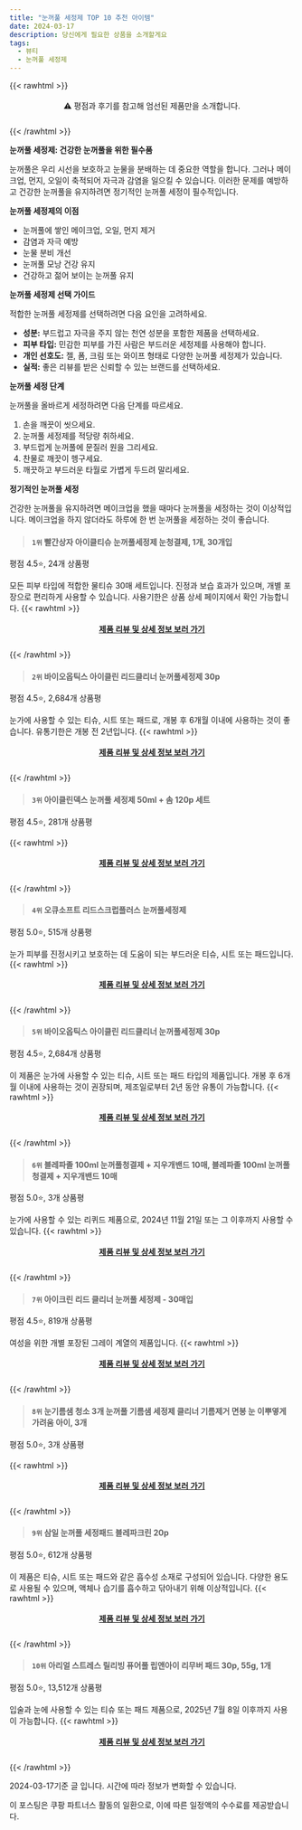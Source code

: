 ```yaml
---
title: "눈꺼풀 세정제 TOP 10 추천 아이템"
date: 2024-03-17
description: 당신에게 필요한 상품을 소개할게요
tags:
  - 뷰티
  - 눈꺼풀 세정제
---
```

{{< rawhtml >}}<div class="toc" style="text-align: center; height: 50px; line-height: 2;">  <p>⚠️ 평점과 후기를 참고해 엄선된 제품만을 소개합니다.<br></p></div> {{< /rawhtml >}}

**눈꺼풀 세정제: 건강한 눈꺼풀을 위한 필수품**

눈꺼풀은 우리 시선을 보호하고 눈물을 분배하는 데 중요한 역할을 합니다. 그러나 메이크업, 먼지, 오일이 축적되어 자극과 감염을 일으킬 수 있습니다. 이러한 문제를 예방하고 건강한 눈꺼풀을 유지하려면 정기적인 눈꺼풀 세정이 필수적입니다.

**눈꺼풀 세정제의 이점**

* 눈꺼풀에 쌓인 메이크업, 오일, 먼지 제거
* 감염과 자극 예방
* 눈물 분비 개선
* 눈꺼풀 모낭 건강 유지
* 건강하고 젊어 보이는 눈꺼풀 유지

**눈꺼풀 세정제 선택 가이드**

적합한 눈꺼풀 세정제를 선택하려면 다음 요인을 고려하세요.

* **성분:** 부드럽고 자극을 주지 않는 천연 성분을 포함한 제품을 선택하세요.
* **피부 타입:** 민감한 피부를 가진 사람은 부드러운 세정제를 사용해야 합니다.
* **개인 선호도:** 젤, 폼, 크림 또는 와이프 형태로 다양한 눈꺼풀 세정제가 있습니다.
* **실적:** 좋은 리뷰를 받은 신뢰할 수 있는 브랜드를 선택하세요.

**눈꺼풀 세정 단계**

눈꺼풀을 올바르게 세정하려면 다음 단계를 따르세요.

1. 손을 깨끗이 씻으세요.
2. 눈꺼풀 세정제를 적당량 취하세요.
3. 부드럽게 눈꺼풀에 문질러 원을 그리세요.
4. 찬물로 깨끗이 헹구세요.
5. 깨끗하고 부드러운 타월로 가볍게 두드려 말리세요.

**정기적인 눈꺼풀 세정**

건강한 눈꺼풀을 유지하려면 메이크업을 했을 때마다 눈꺼풀을 세정하는 것이 이상적입니다. 메이크업을 하지 않더라도 하루에 한 번 눈꺼풀을 세정하는 것이 좋습니다.


>#### `1위` 빨간상자 아이클티슈 눈꺼풀세정제 눈청결제, 1개, 30개입
평점 4.5⭐, 24개 상품평

모든 피부 타입에 적합한 물티슈 30매 세트입니다. 진정과 보습 효과가 있으며, 개별 포장으로 편리하게 사용할 수 있습니다. 사용기한은 상품 상세 페이지에서 확인 가능합니다.
{{< rawhtml >}}<div class="toc" style="text-align: center; height: 50px; line-height: 2;"><p><b><a href="https://link.coupang.com/re/AFFSDP?lptag=AF5033054&pageKey=7644670544&itemId=20323878051&vendorItemId=76036293981&traceid=V0-153-58b4981ce19e23a3&clickBeacon=37ZpkRCD_Byd6aVl3wB9mpQauZ29zUWQ6mMM11yTwAZb_PSff88ZBZoyBtkBeyCrFfA2JvWZax5-1ndoMn_p0mQjlsEnLqKQ7mAXvH3USTAe9IATQULV349j6_8NF6uDXSqE5-GQLypF5OoXjFYk6byi6yJA8vVVpz0hmQiOjsK7fmwA9CVv7CrDsupbpCUR3VNZmimJ_gYkFg3bX7gSbavm6v3xoAli2PbP8kX5rJk1dbtp1UVnKLGHQsqHB45sSq_a47ftZZ-JLMoUXX01x80rveAQQ9R5mee7LlZK1MHLHBobCyMp1o6_NusoqxjWdB41k4OdxLYc64OsyflDYqyPA3nFHzRIGvPVDVkO7UAUoYTn0utot5BFuhkYTstw6fIQARbbIqIumt42ggn4EhrbxpmeyT2khtiqbg9-Zh5JLiP9ri-6_xvok6NviuyCI1mB7xOLScAHDgLhGoE82ZEuRDkrAvDBpt-Tny9GQjDtqR47UOBmPTsyze_Q-nBTLlg4qEF-eeOOd1X_BI8guSr3Jli-XbxqB8wWBnb9hLwgIcnVp4WH9TE05VMvv5S0pNpvI-w5Tmz9Y4bFYEX19SjbvM4-wwW04yhppcJQphqoIdalbZrSXGEmaUpDDn_F-74ApUriN21LCb7cFL9suCnqjc3fZnDehPD_bFCu2KSv4JG5JboXMsIiyAq-m5pqORn9VlWusoCjLHQnYfaChGhvOHT52BmcDw4jc79KvBlAsfSyKaHAO0XBt5WuVNSXOP040NDKjcEiXcPPR8buCqr9rLL7b7ZSI5hw8J-uFrLmhdubhWh_EqsXHUEmtrJN7bUpVAjYW8IF366IGdaiv0WMPr0-mZRdneqfw-PWaXt8C-ciQTtuYRL6TuIE1dXpUcAtdlUoW5StEBJJf70P9BUsQjResHo6OIvzw2TVgn2sKnJUC97M&requestid=20240317150155136063615810&token=31850C%7CMIXED">제품 리뷰 및 상세 정보 보러 가기</a></b><br></p> </div>{{< /rawhtml >}}

>#### `2위` 바이오옵틱스 아이클린 리드클리너 눈꺼풀세정제 30p
평점 4.5⭐, 2,684개 상품평

눈가에 사용할 수 있는 티슈, 시트 또는 패드로, 개봉 후 6개월 이내에 사용하는 것이 좋습니다. 유통기한은 개봉 전 2년입니다.
{{< rawhtml >}}<div class="toc" style="text-align: center; height: 50px; line-height: 2;"><p><b><a href="https://link.coupang.com/re/AFFSDP?lptag=AF5033054&pageKey=6010125917&itemId=10902151561&vendorItemId=78182011207&traceid=V0-153-a68d354d1c3a7e6b&requestid=20240317150155136063615810&token=31850C%7CMIXED">제품 리뷰 및 상세 정보 보러 가기</a></b><br></p> </div>{{< /rawhtml >}}

>#### `3위` 아이클린덱스 눈꺼풀 세정제 50ml + 솜 120p 세트
평점 4.5⭐, 281개 상품평


{{< rawhtml >}}<div class="toc" style="text-align: center; height: 50px; line-height: 2;"><p><b><a href="https://link.coupang.com/re/AFFSDP?lptag=AF5033054&pageKey=6058363326&itemId=11129776929&vendorItemId=83985189796&traceid=V0-153-f01a75cb952e22f7&requestid=20240317150155136063615810&token=31850C%7CMIXED">제품 리뷰 및 상세 정보 보러 가기</a></b><br></p> </div>{{< /rawhtml >}}

>#### `4위` 오큐소프트 리드스크럽플러스 눈꺼풀세정제
평점 5.0⭐, 515개 상품평

눈가 피부를 진정시키고 보호하는 데 도움이 되는 부드러운 티슈, 시트 또는 패드입니다.
{{< rawhtml >}}<div class="toc" style="text-align: center; height: 50px; line-height: 2;"><p><b><a href="https://link.coupang.com/re/AFFSDP?lptag=AF5033054&pageKey=291169143&itemId=15597399503&vendorItemId=5293077116&traceid=V0-153-629516e0bf450b47&requestid=20240317150155136063615810&token=31850C%7CMIXED">제품 리뷰 및 상세 정보 보러 가기</a></b><br></p> </div>{{< /rawhtml >}}

>#### `5위` 바이오옵틱스 아이클린 리드클리너 눈꺼풀세정제 30p
평점 4.5⭐, 2,684개 상품평

이 제품은 눈가에 사용할 수 있는 티슈, 시트 또는 패드 타입의 제품입니다. 개봉 후 6개월 이내에 사용하는 것이 권장되며, 제조일로부터 2년 동안 유통이 가능합니다.
{{< rawhtml >}}<div class="toc" style="text-align: center; height: 50px; line-height: 2;"><p><b><a href="https://link.coupang.com/re/AFFSDP?lptag=AF5033054&pageKey=6010125917&itemId=19168661682&vendorItemId=86286945183&traceid=V0-153-a68d354d1c3a7e6b&requestid=20240317150155136063615810&token=31850C%7CMIXED">제품 리뷰 및 상세 정보 보러 가기</a></b><br></p> </div>{{< /rawhtml >}}

>#### `6위` 블레파졸 100ml 눈꺼풀청결제 + 지우개밴드 10매, 블레파졸 100ml 눈꺼풀청결제  + 지우개밴드 10매
평점 5.0⭐, 3개 상품평

눈가에 사용할 수 있는 리퀴드 제품으로, 2024년 11월 21일 또는 그 이후까지 사용할 수 있습니다.
{{< rawhtml >}}<div class="toc" style="text-align: center; height: 50px; line-height: 2;"><p><b><a href="https://link.coupang.com/re/AFFSDP?lptag=AF5033054&pageKey=6308534167&itemId=13081399541&vendorItemId=80342987416&traceid=V0-153-356bb329e9473c2b&clickBeacon=NtCmemKuIVfSm7tANhh-pFW4Irz2tq-yPc8LC6xgqeXV--BJd9duZZVZJoSZXH4ZQqAcOLpcDqXT7I6OnuJUHSWiLmqNh1lQx8pDeguVz_YtqZ54js9oOAzpaN9Fmr7D59NTiaSsrx5tP2SbQ0ZMhXq3QuOVQVnVXwK7oGDMA9BJRWojZjuIfnNpihRc9m2k6OYTaetIZT3Cm__r9Qi5F3mzfwsKcicIM2K7QxJFe7DrNQ0PVhMy6IRNN2o1mI4Zkd65nKa_6AQhLNqwiBF7TKwYOi2YsGCZvhfbj67ps3RQAyiMSE0dPQFhsRpf_n69WEk7eYxJw44dTejUD0hoEqv_ZKAHuFCIU62EM5YaXA2InK0mVmRppLk4kijejD5uPHUtToccr6HOJF-AHBNtyXIDS-UeBV0NkMlgJAb5AslifrPsiU8o0hQuB1WMFTJ0foccRm5HzhABYHy7dw3NNhmDHWLdkD3s5ZCAjrIJH6WK1j15Z5eXiGoVRaw1Xfz33KXicB1o9syqHccfxgaKyCpc3H1v8FGVJSkES-9Bwl_YZ-Z2gsVwSHC7EAH9p9N2F_811uTfAPYXfffxMC6zBzxu1SblAM81I7JY41XiCFOc5no6UYP7PYPZV3XFtOLJ7mdgvY74ORwe6VGLLaoae5PSDtGPQU6vtcVpn8tTyx9wyV22PMVbGDH7ySJ2aBEf5kzFTAHMuU6wNn-AKFMPQl3LnpLqk8bK0wmUrQ6iDlwLrcLTPzChfmjpOn4nQWmMuYDZQI6SQReSiTK4tDJpIDHYBAxCSI4xSR6QjFR2JwoA6KCQkfLZ1Y9SrKudsoxQWYULSYgLg7NP064nQDoRX-nToNY2QYa7RTYy5YnRnTvIbyiKt9pyiE5T71gxX9coODRMZwNKIdlrgOdbmC-YH14ldM0QJVgxoFz411padVoKJ480C7AQBV5S&requestid=20240317150155136063615810&token=31850C%7CMIXED">제품 리뷰 및 상세 정보 보러 가기</a></b><br></p> </div>{{< /rawhtml >}}

>#### `7위` 아이크린 리드 클리너 눈꺼풀 세정제 - 30매입
평점 4.5⭐, 819개 상품평

여성을 위한 개별 포장된 그레이 계열의 제품입니다.
{{< rawhtml >}}<div class="toc" style="text-align: center; height: 50px; line-height: 2;"><p><b><a href="https://link.coupang.com/re/AFFSDP?lptag=AF5033054&pageKey=267155935&itemId=837488910&vendorItemId=73357462856&traceid=V0-153-9f4abcda506c88af&requestid=20240317150155136063615810&token=31850C%7CMIXED">제품 리뷰 및 상세 정보 보러 가기</a></b><br></p> </div>{{< /rawhtml >}}

>#### `8위` 눈기름샘 청소 3개 눈꺼풀 기름샘 세정제 클리너 기름제거 면봉 눈 이뿌옇게 가려움 아이, 3개
평점 5.0⭐, 3개 상품평


{{< rawhtml >}}<div class="toc" style="text-align: center; height: 50px; line-height: 2;"><p><b><a href="https://link.coupang.com/re/AFFSDP?lptag=AF5033054&pageKey=5158127852&itemId=7097311769&vendorItemId=74389259228&traceid=V0-153-de552072b8131234&clickBeacon=c8EOPaiAuI6DtSQFc5sM4xxCgzwO6NS90amhDyUcyMvLy3HMXbcEq2X8_nJ4f-Z_0LASLdd6IbRpuJftoGXn3rbSC-HXmHCfsA0qqspRI_cdY-h-9BzF0CXKMENlZSgPPakdZixM3qwliJqvwvwDI-AEHkqlH8hI6XMP7t3k5i7_vpyxZwDgQY0oRwmoKogSSFcG-RhxKX3cP3HhczHpsJAQavyPCnAwqYkxwEG8HzCiXoixMuljvl7-R_jsXh8psHScFqeZweQ3u0ZeC9POjDuDAX1d2QCIV7OpYNetZOfHDPZnLub1LiMH_0w6Msz2pqBGSw81zRar7MypEf9F1VJfI7AaHElZ5LJ3KIfEHOsHwkbyOfSwAtrY1XE7bTq2A8P92EzlDuB9O3NBS56FTK0cgJS_xzWrZwN59wQHys3ByqOjntpMNLG10-Rp1W7_9gRXvuXtVEsln0ZSb_Etjn55joNoPakxMfy-whksblbOa7oB0cgg77xJRX5mh08D6JWG7MuVlFTkj7Ive6wAg7clh7AUelWaxTcp-fXetQhcEM1iRRcIeQV-FxzEOmLEWo-7DnwOaV0BLRKDczpj2XDWRMvgC7sb2O6Xa2P7NQrXsNzU6--Sy-dc45Ezfw9bj6a0dlKcvN_t03lAwCQpEBtTueJu4VF4Hx3xys3D7GCqLrzRZk3CzmACJlxZaOuZFmDoPvYDuNGDNSzUqTo3QJcX-y63QJuonfFRTgHgL1hCEFS_iBrRTVRYgWe1wbo5oIDTGgtakBofn2NgZMKtcXIW9T-MUtRwRK8hLtL3OF_fqClj3GRhrbbvG7Mhmvz8E0xYfBa8Bc1xqoj4mAFQ8NORn1naKTWX8QeGy0uCR42liHT1ej7QPXVVZ0FkRRMdXy3J10zFTssEChugZ3phMwFZSmIWse8o3unKbWXdG4z7_6gh8Hs_g3uPCPkdee4%3D&requestid=20240317150155136063615810&token=31850C%7CMIXED">제품 리뷰 및 상세 정보 보러 가기</a></b><br></p> </div>{{< /rawhtml >}}

>#### `9위` 삼일 눈꺼풀 세정패드 블레파크린 20p
평점 5.0⭐, 612개 상품평

이 제품은 티슈, 시트 또는 패드와 같은 흡수성 소재로 구성되어 있습니다. 다양한 용도로 사용될 수 있으며, 액체나 습기를 흡수하고 닦아내기 위해 이상적입니다.
{{< rawhtml >}}<div class="toc" style="text-align: center; height: 50px; line-height: 2;"><p><b><a href="https://link.coupang.com/re/AFFSDP?lptag=AF5033054&pageKey=6714264860&itemId=15597412728&vendorItemId=78482583352&traceid=V0-153-8e44d4776287f89d&requestid=20240317150155136063615810&token=31850C%7CMIXED">제품 리뷰 및 상세 정보 보러 가기</a></b><br></p> </div>{{< /rawhtml >}}

>#### `10위` 아리얼 스트레스 릴리빙 퓨어풀 립앤아이 리무버 패드 30p, 55g, 1개
평점 5.0⭐, 13,512개 상품평

입술과 눈에 사용할 수 있는 티슈 또는 패드 제품으로, 2025년 7월 8일 이후까지 사용이 가능합니다.
{{< rawhtml >}}<div class="toc" style="text-align: center; height: 50px; line-height: 2;"><p><b><a href="https://link.coupang.com/re/AFFSDP?lptag=AF5033054&pageKey=2197659275&itemId=12892486241&vendorItemId=84880000436&traceid=V0-153-c40571e51c2b9740&clickBeacon=J7l6ja_3dbQo1QI0J2eteWdYjLvXs7Fydbc0UouuCsJ9LTGDy5zOQKFSkKW0zGggqsL1xCLuTBYkskfYF7Z1uyNgJM2YD3d223YCP2t2Kbqn4k2M8flN2gLUCPndgC5FI3o-UyLqsOXzT6tt9WyG0rWOwmNdD2VMVeFT1GfUVUsX1l0arFI3_D7Ueyz1kNltG9zQixAl6rnhJNJ5vSPv1DdZvP_OuRawDNNaFKVh5cvDru2DbRpFI44tYpcK3CGdL7pTv0YOsLRhuZcx3sdCx-Izkh70yY-zNrXTzXhxUYzEROagSDnS9xK2DWQ0ZtV6qBh60brjGZOuTpLADDoGJJ6go3r-9pPd0b6YRG1Ms9iU8Y9BqfXJdDfLngpjHfL0eaKPBInGGHekXNKtdZTAxAqzuTB_VS8895H4gwq23a6cH1n3-Q_YHjQeBaF7WNAJb77uigM_4rTTlFVju04QZtBer0XbwE31SMM6ilvikwofzVSuwIScKS0BBlrzdwTyaXdhwniVIsN4_Fu3nkVt8jhurP5uoEFBqes5fuXyZ3Mz8tBC7uhuaMAx6vezrLvhbjmXfpzsAkEfoV2lqGalVZkAkn3FNn-DQmbMHbVXLvc1kVZlq1yhidfnmEdaIL-2ae-PoIaIFFSY2TWQg9zWmgPlSJ0YVJ3i0Dt_w1ebU879WnQVaKBkb1JfyrIUfGSBWzq-AR5PR9BXLC2ERAhA_7RNXNYZgumR9miaYqnDFGk3ETVTn0V06pFsI__T7bwwYnxsblCGq15iUExz8jq_1JyXT_OW_hJL3KepzDHCfkdRfa69WRvzK0hqet7Xqr1ktvA4K8iXuwfGeO7Mm3xHC-gFXDr8MCQHjIP-Q-zQvqzHjJbgSzF2Ag5D5sILaTqepjGviidwA3U-0jaxMGIFPllrbOwn4Qi8uhrMmvdxQTkjyS0Bij6bCBgq&requestid=20240317150155136063615810&token=31850C%7CMIXED">제품 리뷰 및 상세 정보 보러 가기</a></b><br></p> </div>{{< /rawhtml >}}


2024-03-17기준 글 입니다.
시간에 따라 정보가 변화할 수 있습니다.

이 포스팅은 쿠팡 파트너스 활동의 일환으로, 이에 따른 일정액의 수수료를 제공받습니다.